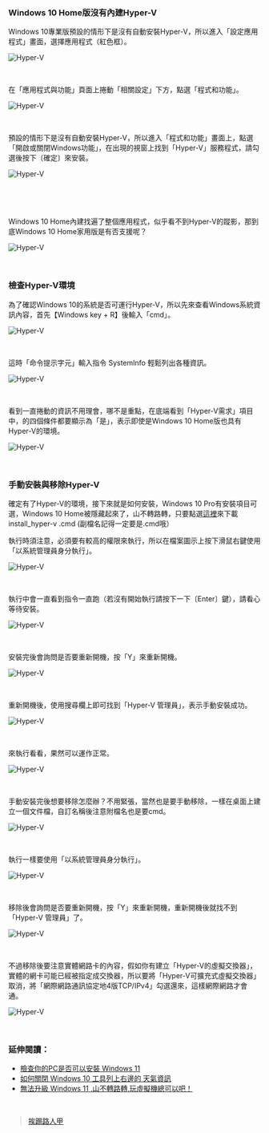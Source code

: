 
</div>

<h3><a id="top1"></a>Windows 10 Home版沒有內建Hyper-V</h3>
<p>Windows 10專業版預設的情形下是沒有自動安裝Hyper-V，所以進入「設定應用程式」畫面，選擇應用程式（紅色框）。</p>
<p><img src="https://i0.wp.com/image.walker-a.com/2021/06/hyperv/hv-02.jpg?w=1200&#038;ssl=1" alt="Hyper-V" data-recalc-dims="1" /></p>
<p>&nbsp;</p>
<p>在「應用程式與功能」頁面上捲動「相關設定」下方，點選「程式和功能」。</p>
<p><img src="https://i0.wp.com/image.walker-a.com/2021/06/hyperv/hv-03.jpg?w=1200&#038;ssl=1" alt="Hyper-V" data-recalc-dims="1" /></p>
<p>&nbsp;</p>
<p>預設的情形下是沒有自動安裝Hyper-V，所以進入「程式和功能」畫面上，點選「開啟或關閉Windows功能」，在出現的視窗上找到「Hyper-V」服務程式，請勾選後按下〔確定〕來安裝。</p>
<p><img src="https://i0.wp.com/image.walker-a.com/2021/06/hyperv/hv-04.jpg?w=1200&#038;ssl=1" alt="Hyper-V" data-recalc-dims="1" /><div class="walke-content-1" 
<p>&nbsp;</p>
<p>&nbsp;</p>

<p>Windows 10 Home內建找遍了整個應用程式，似乎看不到Hyper-V的蹤影，那到底Windows 10 Home家用版是有否支援呢？</p>
<p><img src="https://i0.wp.com/image.walker-a.com/2021/07/homehy/hy-06.jpg?w=1200&#038;ssl=1" alt="Hyper-V" data-recalc-dims="1" /></p>
<p>&nbsp;</p>
<h3><a id="top2"></a>檢查Hyper-V環境</h3>
<p>為了確認Windows 10的系統是否可運行Hyper-V，所以先來查看Windows系統資訊內容，首先【Windows key + R】後輸入「cmd」。</p>
<p><img src="https://i0.wp.com/image.walker-a.com/2021/07/homehy/hy-02.jpg?w=1200&#038;ssl=1" alt="Hyper-V" data-recalc-dims="1" /></p>
<p>&nbsp;</p>
<p>這時「命令提示字元」輸入指令 SystemInfo 輕鬆列出各種資訊。</p>
<p><img src="https://i0.wp.com/image.walker-a.com/2021/07/homehy/hy-03.jpg?w=1200&#038;ssl=1" alt="Hyper-V" data-recalc-dims="1" /></p>
<p>&nbsp;</p>
<p>看到一直捲動的資訊不用理會，哪不是重點，在底端看到「Hyper-V需求」項目中，的四個條件都要顯示為「是」，表示即使是Windows 10 Home版也具有Hyper-V的環境。</p>
<p><img src="https://i0.wp.com/image.walker-a.com/2021/07/homehy/hy-04.jpg?w=1200&#038;ssl=1" alt="Hyper-V" data-recalc-dims="1" /></p>
<p>&nbsp;</p>
<h3><a id="top3"></a>手動安裝與移除Hyper-V</h3>
<p>確定有了Hyper-V的環境，接下來就是如何安裝，Windows 10 Pro有安裝項目可選，Windows 10 Home被隱藏起來了，山不轉路轉，只要點選<a href="https://mega.nz/file/fh4whaQJ#_dxxztEJyhrbEhxL3kBU5KtEnt5xDvN-cEzlt-Juq5o" target="_blank" rel="noopener">這裡</a>來下載install_hyper-v
.cmd (副檔名記得一定要是.cmd哦）</p>

<p>執行時須注意，必須要有較高的權限來執行，所以在檔案圖示上按下滑鼠右鍵使用「以系統管理員身分執行」。</p>
<p><img src="https://i0.wp.com/image.walker-a.com/2021/07/homehy/hy-11.jpg?w=1200&#038;ssl=1" alt="Hyper-V" data-recalc-dims="1" /></p>
<p>&nbsp;</p>
<p>執行中會一直看到指令一直跑（若沒有開始執行請按下一下〔Enter〕鍵），請看心等待安裝。</p>
<p><img src="https://i0.wp.com/image.walker-a.com/2021/07/homehy/hy-13.jpg?w=1200&#038;ssl=1" alt="Hyper-V" data-recalc-dims="1" /></p>
<p>&nbsp;</p>
<p>安裝完後會詢問是否要重新開機，按「Y」來重新開機。</p>
<p><img src="https://i0.wp.com/image.walker-a.com/2021/07/homehy/hy-16.jpg?w=1200&#038;ssl=1" alt="Hyper-V" data-recalc-dims="1" /></p>
<p>&nbsp;</p>
<p>重新開機後，使用搜尋欄上即可找到「Hyper-V 管理員」，表示手動安裝成功。</p>
<p><img src="https://i0.wp.com/image.walker-a.com/2021/07/homehy/hy-17.jpg?w=1200&#038;ssl=1" alt="Hyper-V" data-recalc-dims="1" /></p>
<p>&nbsp;</p>
<p>來執行看看，果然可以運作正常。</p>
<p><img src="https://i0.wp.com/image.walker-a.com/2021/07/homehy/hy-18.jpg?w=1200&#038;ssl=1" alt="Hyper-V" data-recalc-dims="1" /><div class='code-block code-block-5' style='margin: 8px 0; clear: both;'>
<script async src="https://pagead2.googlesyndication.com/pagead/js/adsbygoogle.js?client=ca-pub-1178754458536026"
     crossorigin="anonymous"></script>
<ins class="adsbygoogle"
     style="display:block; text-align:center;"
     data-ad-layout="in-article"
     data-ad-format="fluid"
     data-ad-client="ca-pub-1178754458536026"
     data-ad-slot="5876192061"></ins>
<script>
     (adsbygoogle = window.adsbygoogle || []).push({});
</script></div>
</p>
<p>&nbsp;</p>
<p>手動安裝完後想要移除怎麼辦？不用緊張，當然也是要手動移除，一樣在桌面上建立一個文件檔，自訂名稱後注意附檔名也是要cmd。</p>
<p><img src="https://i0.wp.com/image.walker-a.com/2021/07/homehy/hy-20.jpg?w=1200&#038;ssl=1" alt="Hyper-V" data-recalc-dims="1" /></p>
<p>&nbsp;</p>

<p>執行一樣要使用「以系統管理員身分執行」。</p>
<p><img src="https://i0.wp.com/image.walker-a.com/2021/07/homehy/hy-22.jpg?w=1200&#038;ssl=1" alt="Hyper-V" data-recalc-dims="1" /></p>
<p>&nbsp;</p>
<p>移除後會詢問是否要重新開機，按「Y」來重新開機，重新開機後就找不到「Hyper-V 管理員」了。</p>
<p><img src="https://i0.wp.com/image.walker-a.com/2021/07/homehy/hy-23.jpg?w=1200&#038;ssl=1" alt="Hyper-V" data-recalc-dims="1" /></p>
<p>&nbsp;</p>
<p>不過移除後要注意實體網路卡的內容，假如你有建立「Hyper-V的虛擬交換器」，實體的網卡可能已經被指定成交換器，所以要將「Hyper-V可擴充式虛擬交換器」取消，將「網際網路通訊協定地4版TCP/IPv4」勾選還來，這樣網際網路才會通。</p>
<p><img src="https://i0.wp.com/image.walker-a.com/2021/07/homehy/hy-24.jpg?w=1200&#038;ssl=1" alt="Hyper-V" data-recalc-dims="1" /><div class='code-block code-block-6' style='margin: 8px 0; clear: both;'>
<script async src="https://pagead2.googlesyndication.com/pagead/js/adsbygoogle.js?client=ca-pub-1178754458536026"
     crossorigin="anonymous"></script>
<ins class="adsbygoogle"
     style="display:block; text-align:center;"
     data-ad-layout="in-article"
     data-ad-format="fluid"
     data-ad-client="ca-pub-1178754458536026"
     data-ad-slot="5876192061"></ins>
<script>
     (adsbygoogle = window.adsbygoogle || []).push({});
</script></div>
</p>
<p>&nbsp;</p>
<h3>延伸閱讀：</h3>
<ul>
<li><a title="Permalink to 檢查你的PC是否可以安裝 Windows 11" href="https://walker-a.com/archives/6808" target="_blank" rel="bookmark noopener">檢查你的PC是否可以安裝 Windows 11</a></li>
<li><a title="Permalink to 如何關閉 Windows 10 工具列上右邊的 天氣資訊" href="https://walker-a.com/archives/6779" target="_blank" rel="bookmark noopener">如何關閉 Windows 10 工具列上右邊的 天氣資訊</a></li>
<li><a title="Permalink to 無法升級 Windows 11 ,山不轉路轉,玩虛擬機總可以吧！" href="https://walker-a.com/archives/6810" target="_blank" rel="bookmark noopener">無法升級 Windows 11 ,山不轉路轉,玩虛擬機總可以吧！</a></li>
</ul>
<p>&nbsp;</p>
<div class="walke-after-content" id="walke-761304964"><div class="fb-page" data-href="https://www.facebook.com/itwalker/" data-tabs="timeline" data-width="" data-height="70" data-small-header="false" data-adapt-container-width="true" data-hide-cover="false" data-show-facepile="false"><blockquote cite="https://www.facebook.com/itwalker/" class="fb-xfbml-parse-ignore"><a href="https://www.facebook.com/itwalker/">挨踢路人甲</a></blockquote></div>

<!-- <span aling=center id="BloggerAds2">Bloggerads載入中~</span> -->


<script async src="https://pagead2.googlesyndication.com/pagead/js/adsbygoogle.js"></script>
<ins class="adsbygoogle"
     style="display:block; text-align:center;"
     data-ad-layout="in-article"
     data-ad-format="fluid"
     data-ad-client="ca-pub-1178754458536026"
     data-ad-slot="1445779508"></ins>
<script>
     (adsbygoogle = window.adsbygoogle || []).push({});
</script>
